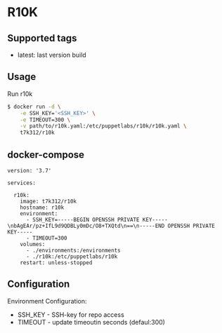 # R10K

## Supported tags

* latest: last version build

## Usage

Run r10k

```sh
$ docker run -d \
    -e SSH_KEY='<SSH_KEY>' \
    -e TIMEOUT=300 \
    -v path/to/r10k.yaml:/etc/puppetlabs/r10k/r10k.yaml \
    t7k312/r10k
```

## docker-compose

```
version: '3.7'

services:

  r10k:
    image: t7k312/r10k
    hostname: r10k
    environment:
      - SSH_KEY=-----BEGIN OPENSSH PRIVATE KEY-----\nbAgEAr/pz+IfL9d9QDBLy0mDc/O8+TXQtd\n==\n-----END OPENSSH PRIVATE KEY-----
      - TIMEOUT=300
    volumes:
      - ./environments:/environments
      - ./r10k:/etc/puppetlabs/r10k
    restart: unless-stopped
```

## Configuration

Environment Configuration:

* SSH_KEY  - SSH-key for repo access
* TIMEOUT  - update timeoutin seconds (defaul:300)
